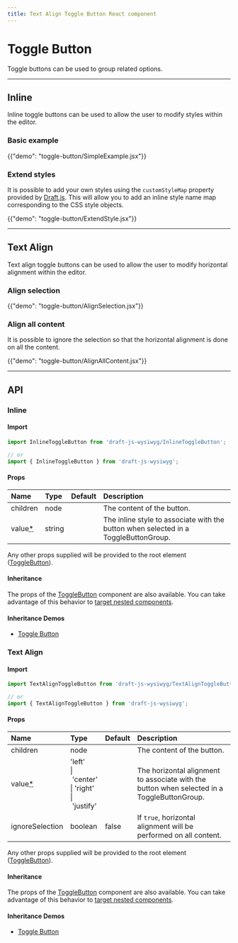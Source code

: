 ```yaml
---
title: Text Align Toggle Button React component
---
```


# Toggle Button

<p class="description">Toggle buttons can be used to group related options.</p>

***

## Inline
<p class="sub-description">Inline toggle buttons can be used to allow the user to modify styles within the editor.</p>

### Basic example

{{"demo": "toggle-button/SimpleExample.jsx"}}

### Extend styles

It is possible to add your own styles using the `customStyleMap` property provided by [Draft.js](https://draftjs.org/docs/advanced-topics-inline-styles/). This will allow you to add an inline style name map corresponding to the CSS style objects.

{{"demo": "toggle-button/ExtendStyle.jsx"}}

***

## Text Align
<p class="sub-description">Text align toggle buttons can be used to allow the user to modify horizontal alignment within the editor.</p>

### Align selection

{{"demo": "toggle-button/AlignSelection.jsx"}}

### Align all content

It is possible to ignore the selection so that the horizontal alignment is done on all the content.

{{"demo": "toggle-button/AlignAllContent.jsx"}}

***

## API

### Inline

#### Import

```js
import InlineToggleButton from 'draft-js-wysiwyg/InlineToggleButton';

// or
import { InlineToggleButton } from 'draft-js-wysiwyg';
```

#### Props

| Name | Type | Default | Description |
|:-----|:-----|:--------|:------------|
| <span class="prop-name">children</span> | <span class="prop-type">node</span> |  | The content of the button. |
| <span class="prop-name required">value<abbr title="required">*</abbr></span> | <span class="prop-type">string</span> |  | The inline style to associate with the button when selected in a ToggleButtonGroup. |

Any other props supplied will be provided to the root element ([ToggleButton](https://material-ui.com/api/toggle-button/)).

#### Inheritance

The props of the [ToggleButton](https://material-ui.com/api/toggle-button/) component are also available.
You can take advantage of this behavior to [target nested components](https://material-ui.com/guides/api/#spread).

#### Inheritance Demos

- [Toggle Button](https://material-ui.com/components/toggle-button/)

### Text Align

#### Import

```js
import TextAlignToggleButton from 'draft-js-wysiwyg/TextAlignToggleButton';

// or
import { TextAlignToggleButton } from 'draft-js-wysiwyg';
```

#### Props

| Name | Type | Default | Description |
|:-----|:-----|:--------|:------------|
| <span class="prop-name">children</span> | <span class="prop-type">node</span> |  | The content of the button. |
| <span class="prop-name required">value<abbr title="required">*</abbr></span> | <span class="prop-type">'left'<br>&#124;&nbsp;'center'<br>&#124;&nbsp;'right'<br>&#124;&nbsp;'justify'</span> |  | The horizontal alignment to associate with the button when selected in a ToggleButtonGroup. |
| <span class="prop-name">ignoreSelection</span> | <span class="prop-type">boolean</span> | <span class="prop-default">false</span> | If `true`, horizontal alignment will be performed on all content.  |

Any other props supplied will be provided to the root element ([ToggleButton](https://material-ui.com/api/toggle-button/)).

#### Inheritance

The props of the [ToggleButton](https://material-ui.com/api/toggle-button/) component are also available.
You can take advantage of this behavior to [target nested components](https://material-ui.com/guides/api/#spread).

#### Inheritance Demos

- [Toggle Button](https://material-ui.com/components/toggle-button/)
